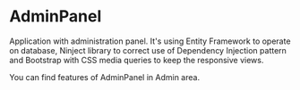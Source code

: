 # AdminPanel
Application with administration panel. It's using Entity Framework to operate on database, Ninject library to correct use of Dependency Injection pattern and Bootstrap with CSS media queries to keep the responsive views.

You can find features of AdminPanel in Admin area.
